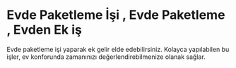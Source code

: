 # Evde Paketleme İşi , Evde Paketleme , Evden Ek iş
Evde paketleme işi yaparak ek gelir elde edebilirsiniz. Kolayca yapılabilen bu işler, ev konforunda zamanınızı değerlendirebilmenize olanak sağlar.
